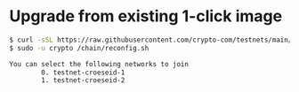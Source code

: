 # Upgrade from existing 1-click image

```bash
$ curl -sSL https://raw.githubusercontent.com/crypto-com/testnets/main/testnet-croeseid-2/1-click-reconfig/reconfig.sh | sudo tee /chain/reconfig.sh >/dev/null
$ sudo -u crypto /chain/reconfig.sh
```

```bash
You can select the following networks to join
        0. testnet-croeseid-1
        1. testnet-croeseid-2
```